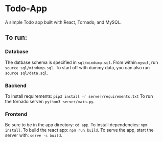 # Todo-App
 A simple Todo app built with React, Tornado, and MySQL.

 ## To run:

 ### Database
 The datbase schema is specified in `sql/mindump.sql`. From within `mysql`, run `source sql/mindump.sql`. 
 To start off with dummy data, you can also run `source sql/data.sql`.

 ### Backend
 To install requirements: `pip3 install -r server/requirements.txt`
 To run the tornado server: `python3 server/main.py`.

### Frontend
Be sure to be in the app directory: `cd app`.
To install dependencies: `npm install`.
To build the react app: `npm run build`.
To serve the app, start the server with: `serve -s build`.